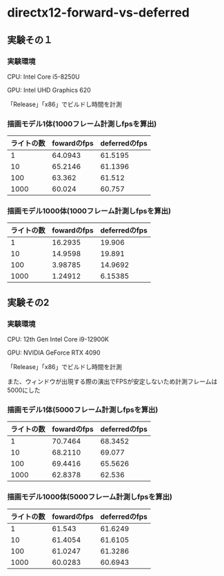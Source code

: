 # directx12-forward-vs-deferred

## 実験その１

### 実験環境

CPU: Intel Core i5-8250U

GPU: Intel UHD Graphics 620

「Release」「x86」でビルドし時間を計測

### 描画モデル1体(1000フレーム計測しfpsを算出)

|  ライトの数 | fowardのfps |  deferredのfps  | 
| ---- | ---- | ---- |
| 1 | 64.0943 | 61.5195 | 
|  10  | 65.2146 | 61.1396 | 
|  100  | 63.362 | 61.512 | 
|  1000  | 60.024 | 60.757 | 

### 描画モデル1000体(1000フレーム計測しfpsを算出)

|  ライトの数 | fowardのfps |  deferredのfps  | 
| ---- | ---- | ---- |
| 1 | 16.2935 | 19.906 | 
|  10  | 14.9598 | 19.891 | 
|  100  | 3.98785 | 14.9692 | 
|  1000  | 1.24912 | 6.15385 | 

## 実験その2

### 実験環境

CPU: 12th Gen Intel Core i9-12900K

GPU: NVIDIA GeForce RTX 4090

「Release」「x86」でビルドし時間を計測

また、ウィンドウが出現する際の演出でFPSが安定しないため計測フレームは5000にした

### 描画モデル1体(5000フレーム計測しfpsを算出)

|  ライトの数 | fowardのfps |  deferredのfps  | 
| ---- | ---- | ---- |
| 1 | 70.7464 | 68.3452 | 
|  10  | 68.2110 | 69.077 | 
|  100  | 69.4416 | 65.5626 | 
|  1000  | 62.8378 | 62.536 | 

### 描画モデル1000体(5000フレーム計測しfpsを算出)

|  ライトの数 | fowardのfps |  deferredのfps  | 
| ---- | ---- | ---- |
| 1 | 61.543 | 61.6249 | 
|  10  | 61.4054 | 61.6105 | 
|  100  | 61.0247 | 61.3286 | 
|  1000  | 60.0283 | 60.6943 | 
